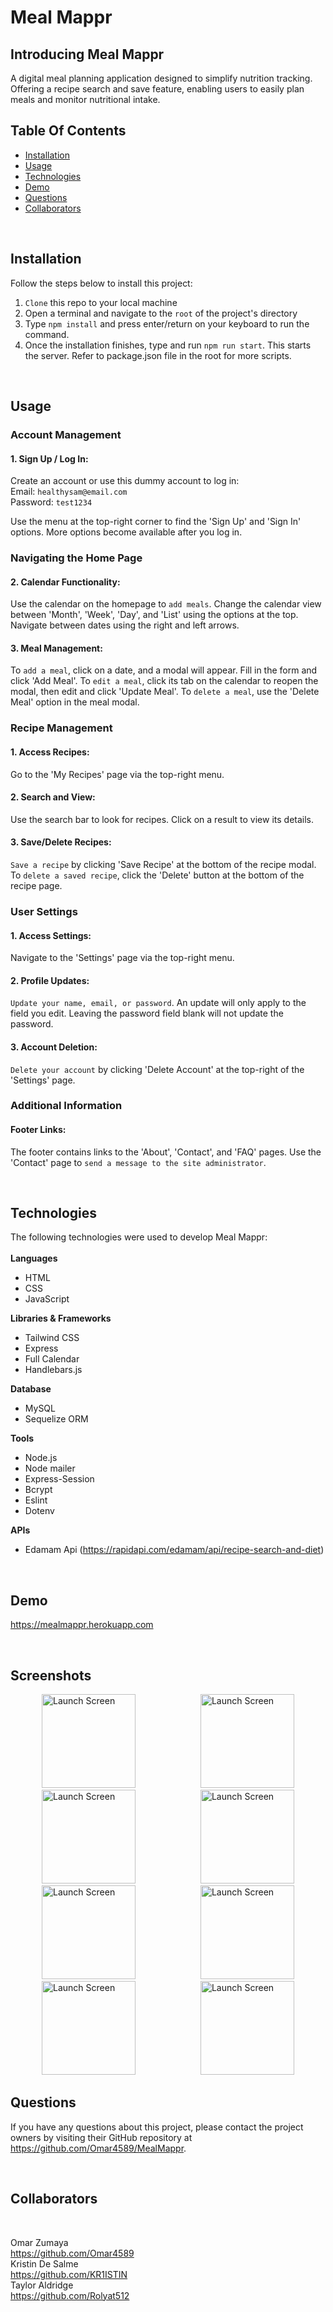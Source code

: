 # Meal Mappr

## Introducing Meal Mappr

A digital meal planning application designed to simplify nutrition tracking. Offering a recipe search and save feature, enabling users to easily plan meals and monitor nutritional intake.
<br>

## Table Of Contents

- [Installation](#installation)
- [Usage](#usage)
- [Technologies](#technologies)
- [Demo](#Demo)
- [Questions](#questions)
- [Collaborators](#collaborators)

<br>

## Installation <a id="installation"></a>

Follow the steps below to install this project:

1. `Clone` this repo to your local machine
2. Open a terminal and navigate to the `root` of the project's directory
3. Type `npm install` and press enter/return on your keyboard to run the command.
4. Once the installation finishes, type and run `npm run start`. This starts the server. Refer to package.json file in the root for more scripts.

<br>

## Usage <a id="usage"></a>

### Account Management

#### 1. Sign Up / Log In:

Create an account or use this dummy account to log in:
<br>
Email: `healthysam@email.com`<br>
Password: `test1234`<br>

Use the menu at the top-right corner to find the 'Sign Up' and 'Sign In' options. More options become available after you log in.

### Navigating the Home Page

#### 2. Calendar Functionality:

Use the calendar on the homepage to `add meals`.
Change the calendar view between 'Month', 'Week', 'Day', and 'List' using the options at the top.
Navigate between dates using the right and left arrows.

#### 3. Meal Management:

To `add a meal`, click on a date, and a modal will appear.
Fill in the form and click 'Add Meal'.
To `edit a meal`, click its tab on the calendar to reopen the modal, then edit and click 'Update Meal'.
To `delete a meal`, use the 'Delete Meal' option in the meal modal.

### Recipe Management

#### 1. Access Recipes:

Go to the 'My Recipes' page via the top-right menu.

#### 2. Search and View:

Use the search bar to look for recipes.
Click on a result to view its details.

#### 3. Save/Delete Recipes:

`Save a recipe` by clicking 'Save Recipe' at the bottom of the recipe modal.
To `delete a saved recipe`, click the 'Delete' button at the bottom of the recipe page.

### User Settings

#### 1. Access Settings:

Navigate to the 'Settings' page via the top-right menu.

#### 2. Profile Updates:

`Update your name, email, or password`. An update will only apply to the field you edit.
Leaving the password field blank will not update the password.

#### 3. Account Deletion:

`Delete your account` by clicking 'Delete Account' at the top-right of the 'Settings' page.

### Additional Information

#### Footer Links:

The footer contains links to the 'About', 'Contact', and 'FAQ' pages.
Use the 'Contact' page to `send a message to the site administrator`.

<br>

## Technologies <a id="technologies"></a>

The following technologies were used to develop Meal Mappr:<br>
<br>
<strong>Languages</strong>

- HTML
- CSS
- JavaScript

<strong>Libraries & Frameworks</strong>

- Tailwind CSS
- Express
- Full Calendar
- Handlebars.js

<strong>Database</strong>

- MySQL
- Sequelize ORM

<strong>Tools</strong>

- Node.js
- Node mailer
- Express-Session
- Bcrypt
- Eslint
- Dotenv

<strong>APIs</strong>

- Edamam Api (https://rapidapi.com/edamam/api/recipe-search-and-diet)

<br>

## Demo <a id="Demo"></a>

https://mealmappr.herokuapp.com

<br>

## Screenshots <a id="screenshots"></a>

<img src="https://res.cloudinary.com/yardgems/image/upload/v1698091893/mealmapprScreenshots/hgyu9kpylpqrgftxrpja.png" alt="Launch Screen" width="150" hspace="50" />
<img src="
https://res.cloudinary.com/yardgems/image/upload/v1698091892/mealmapprScreenshots/gqy8mfv6ecswtwczcokc.png
" alt="Launch Screen" width="150" hspace="50" />
<img src="https://res.cloudinary.com/yardgems/image/upload/v1698091892/mealmapprScreenshots/s4lxo6hyeece6kdxrfx8.png" alt="Launch Screen" width="150" hspace="50" />
<img src="
https://res.cloudinary.com/yardgems/image/upload/v1698091892/mealmapprScreenshots/nkfykznhbxv1dxjcpdjh.png
" alt="Launch Screen" width="150" hspace="50" />
<img src="https://res.cloudinary.com/yardgems/image/upload/v1698091892/mealmapprScreenshots/gjdwmisf7mqp7lodiolq.png" alt="Launch Screen" width="150" hspace="50" />
<img src="https://res.cloudinary.com/yardgems/image/upload/v1698091892/mealmapprScreenshots/kpp3lby6prglzpxljb99.png" alt="Launch Screen" width="150" hspace="50" />
<img src="
https://res.cloudinary.com/yardgems/image/upload/v1698091892/mealmapprScreenshots/bmrqzagzpliql8hasswz.png
" alt="Launch Screen" width="150" hspace="50" />
<img src="https://res.cloudinary.com/yardgems/image/upload/v1698091892/mealmapprScreenshots/sl3je2qo2e3ks90zhete.png" alt="Launch Screen" width="150" hspace="50" />


## Questions <a id="questions"></a>

If you have any questions about this project, please contact the project owners by visiting their GitHub repository at https://github.com/Omar4589/MealMappr.

<br>
    
  
## Collaborators <a id="collaborators"></a>

<br>

Omar Zumaya <br>
https://github.com/Omar4589
<br>
Kristin De Salme<br>
https://github.com/KR1ISTIN
<br>
Taylor Aldridge <br>
https://github.com/Rolyat512
